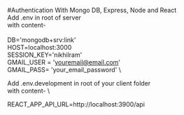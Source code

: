 #Authentication With Mongo DB, Express, Node and React \
Add .env in root of server \
with content-\
\
DB='mongodb+srv:link'\
HOST=localhost:3000\
SESSION_KEY='nikhilram'\
GMAIL_USER = 'youremail@email.com' \
GMAIL_PASS= 'your_email_password' \

Add .env.development in root of your client folder \
with content- \

REACT_APP_API_URL=http://localhost:3900/api

